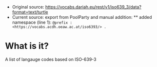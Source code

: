 * Original source: https://vocabs.dariah.eu/rest/v1/iso639_3/data?format=text/turtle
* Current source: export from PoolParty and manual addition:
** added namespace (line 1): `@prefix : <https://vocabs.acdh.oeaw.ac.at/iso6393/> .`

# What is it?
A list of langauge codes based on ISO-639-3
